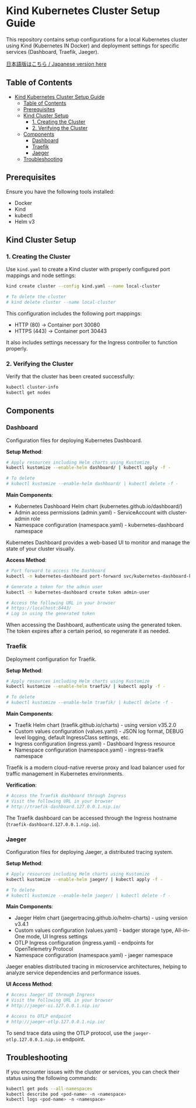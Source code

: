 # Kind Kubernetes Cluster Setup Guide

This repository contains setup configurations for a local Kubernetes cluster using Kind (Kubernetes IN Docker) and deployment settings for specific services (Dashboard, Traefik, Jaeger).

[日本語版はこちら / Japanese version here](../README.md)

## Table of Contents

- [Kind Kubernetes Cluster Setup Guide](#kind-kubernetes-cluster-setup-guide)
  - [Table of Contents](#table-of-contents)
  - [Prerequisites](#prerequisites)
  - [Kind Cluster Setup](#kind-cluster-setup)
    - [1. Creating the Cluster](#1-creating-the-cluster)
    - [2. Verifying the Cluster](#2-verifying-the-cluster)
  - [Components](#components)
    - [Dashboard](#dashboard)
    - [Traefik](#traefik)
    - [Jaeger](#jaeger)
  - [Troubleshooting](#troubleshooting)

## Prerequisites

Ensure you have the following tools installed:

- Docker
- Kind
- kubectl
- Helm v3

## Kind Cluster Setup

### 1. Creating the Cluster

Use `kind.yaml` to create a Kind cluster with properly configured port mappings and node settings:

```bash
kind create cluster --config kind.yaml --name local-cluster

# To delete the cluster
# kind delete cluster --name local-cluster
```

This configuration includes the following port mappings:
- HTTP (80) -> Container port 30080
- HTTPS (443) -> Container port 30443

It also includes settings necessary for the Ingress controller to function properly.

### 2. Verifying the Cluster

Verify that the cluster has been created successfully:

```bash
kubectl cluster-info
kubectl get nodes
```

## Components

### Dashboard

Configuration files for deploying Kubernetes Dashboard.

**Setup Method**:

```bash
# Apply resources including Helm charts using Kustomize
kubectl kustomize --enable-helm dashboard/ | kubectl apply -f -

# To delete
# kubectl kustomize --enable-helm dashboard/ | kubectl delete -f -
```

**Main Components**:

- Kubernetes Dashboard Helm chart (kubernetes.github.io/dashboard/)
- Admin access permissions (admin.yaml) - ServiceAccount with cluster-admin role
- Namespace configuration (namespace.yaml) - kubernetes-dashboard namespace

Kubernetes Dashboard provides a web-based UI to monitor and manage the state of your cluster visually.

**Access Method**:

```bash
# Port forward to access the Dashboard
kubectl -n kubernetes-dashboard port-forward svc/kubernetes-dashboard-kong-proxy 8443:443

# Generate a token for the admin user
kubectl -n kubernetes-dashboard create token admin-user

# Access the following URL in your browser
# https://localhost:8443/
# Log in using the generated token
```

When accessing the Dashboard, authenticate using the generated token. The token expires after a certain period, so regenerate it as needed.

### Traefik

Deployment configuration for Traefik.

**Setup Method**:

```bash
# Apply resources including Helm charts using Kustomize
kubectl kustomize --enable-helm traefik/ | kubectl apply -f -

# To delete
# kubectl kustomize --enable-helm traefik/ | kubectl delete -f -
```

**Main Components**:

- Traefik Helm chart (traefik.github.io/charts) - using version v35.2.0
- Custom values configuration (values.yaml) - JSON log format, DEBUG level logging, default IngressClass settings, etc.
- Ingress configuration (ingress.yaml) - Dashboard Ingress resource
- Namespace configuration (namespace.yaml) - ingress-traefik namespace

Traefik is a modern cloud-native reverse proxy and load balancer used for traffic management in Kubernetes environments.

**Verification**:

```bash
# Access the Traefik dashboard through Ingress
# Visit the following URL in your browser
# http://traefik-dashboard.127.0.0.1.nip.io/
```

The Traefik dashboard can be accessed through the Ingress hostname (`traefik-dashboard.127.0.0.1.nip.io`).

### Jaeger

Configuration files for deploying Jaeger, a distributed tracing system.

**Setup Method**:

```bash
# Apply resources including Helm charts using Kustomize
kubectl kustomize --enable-helm jaeger/ | kubectl apply -f -

# To delete
# kubectl kustomize --enable-helm jaeger/ | kubectl delete -f -
```

**Main Components**:

- Jaeger Helm chart (jaegertracing.github.io/helm-charts) - using version v3.4.1
- Custom values configuration (values.yaml) - badger storage type, All-in-One mode, UI Ingress settings
- OTLP Ingress configuration (ingress.yaml) - endpoints for OpenTelemetry Protocol
- Namespace configuration (namespace.yaml) - jaeger namespace

Jaeger enables distributed tracing in microservice architectures, helping to analyze service dependencies and performance issues.

**UI Access Method**:

```bash
# Access Jaeger UI through Ingress
# Visit the following URL in your browser
# http://jaeger-ui.127.0.0.1.nip.io/

# Access to OTLP endpoint
# http://jaeger-otlp.127.0.0.1.nip.io/
```

To send trace data using the OTLP protocol, use the `jaeger-otlp.127.0.0.1.nip.io` endpoint.

## Troubleshooting

If you encounter issues with the cluster or services, you can check their status using the following commands:

```bash
kubectl get pods --all-namespaces
kubectl describe pod <pod-name> -n <namespace>
kubectl logs <pod-name> -n <namespace>
```

